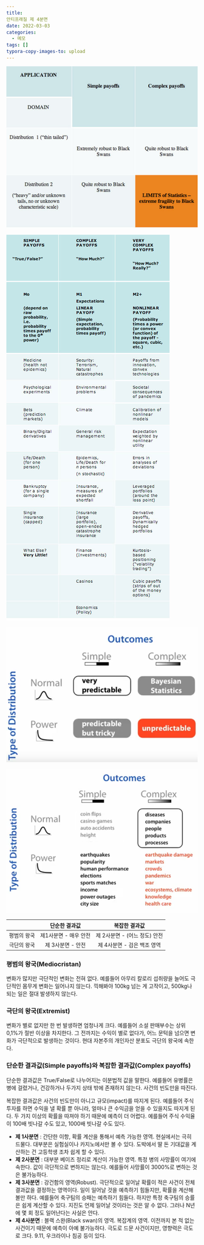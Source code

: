 ```yaml
---
title: 
안티프래질 제 4분면
date: 2022-03-03
categories:
  - 메모
tags: []
typora-copy-images-to: upload
---
```

![안티프래질 4분면](https://raw.githubusercontent.com/BK927/blog/main/assets/images/quadrant.jpg)

![안티프래질 복잡도](https://github.com/BK927/blog/blob/img-server/assets/images/payoff.jpg?raw=true)

![나심 탈레브 4분면 예시1](https://github.com/BK927/blog/blob/img-server/assets/images/quadrants_example1.png?raw=true)

![나심 탈레브 4분면 예시2](https://github.com/BK927/blog/blob/img-server/assets/images/quadrants_example2.png?raw=true)

|             |     단순한 결과값     |         복잡한 결과값         |
| ----------- | :-------------------: | :---------------------------: |
| 평범의 왕국 | 제1사분면 - 매우 안전 | 제 2사분면 - (어느 정도) 안전 |
| 극단의 왕국 |   제 3사분면 - 안전   |  제 4사분면 - 검은 백조 영역  |

### 평범의 왕국(Mediocristan)

변화가 많지만 극단적인 변화는 전혀 없다. 예를들어 아무리 칼로리 섭취량을 늘어도 극단적인 몸무게 변화는 일어나지 않는다. 끽해봐야 100kg 넘는 게 고작이고, 500kg나 되는 일은 절대 발생하지 않는다.

### 극단의 왕국(Extremist)

변화가 별로 없지만 한 번 발생하면 엄청나게 크다. 예를들어 소설 판매부수는 상위 0,1%가 절반 이상을 차지한다. 그 전까지는 수익이 별로 없다가, 어느 문턱을 넘으면 변화가 극단적으로 발생하는 것이다. 현대 자본주의 개인자산 분포도 극단의 왕국에 속한다.

### 단순한 결과값(Simple payoffs)와 복잡한 결과값(Complex payoffs)

단순한 결과값은 True/False로 나누어지는 이분법적 값을 말한다. 예를들어 유병률은 병에 걸렸거나, 건강하거나 두가지 상태 밖에 존재하지 않는다. 사건의 빈도만을 따진다.

 복잡한 결과값은 사건의 빈도만이 아니고 규모(impact)를 따지게 된다. 예를들어 주식 투자를 하면 수익을 낼 확률 뿐 아니라, 얼마나 큰 수익금을 얻을 수 있을지도 따지게 된다. 두 가지 이상의 확률을 따져야 하기 때문에 예측이 더 어렵다. 예를들어 주식 수익율이 100배 빗나갈 수도 있고, 1000배 빗나갈 수도 있다.

- **제 1사분면** : 간단한 이항, 확률 계산을 통해서 예측 가능한 영역. 현실에서는 극히 드물다. 대부분은 실험실이나 카지노에서만 볼 수 있다. 도박에서 딸 돈 기대값을 계산하는 건 고등학생 조차 쉽게 할 수 있다.
- **제 2사분면** : 대부분 베이즈 정리로 계산이 가능한 영역. 특정 병의 사망률이 여기에 속한다. 값이 극단적으로 변하지는 않는다. 예를들어 사망률이 3000%로 변하는 것은 불가능하다.
- **제 3사분면** : 강건함의 영역(Robust). 극단적으로 일어날 확률이 적은 사건이 전체 결과값을 결정하는 영역이다. 일이 일어날 것을 예측하기 힘들지만, 확률을 계산해볼만 하다. 예를들어 축구팀의 승패는 예측하기 힘들다. 하지만 특정 축구팀의 승률은 쉽게 계산할 수 있다. 지진도 언제 일어날 것이라는 것은 알 수 없다. 그러나 N년에 몇 회 정도 일어난다는 사실은 안다.
- **제 4사분면** : 블랙 스완(Black swan)의 영역. 복잡계의 영역. 이전까지 본 적 없는 사건이기 때문에 예측이 아예 불가능하다. 극도로 드문 사건이지만, 영향력은 극도로 크다. 9.11, 우크라이나 침공 등이 있다.
